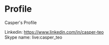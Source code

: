 # Profile
Casper's Profile

Linkedin: https://www.linkedin.com/in/casper-teo <br/>
Skype name: live:casper_teo
